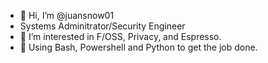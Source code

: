 - 👋 Hi, I’m @juansnow01
- Systems Adminitrator/Security Engineer 
- 👀 I’m interested in F/OSS, Privacy, and Espresso.
- 🌱 Using Bash, Powershell and Python to get the job done. 

<!---
juansnow01/juansnow01 is a ✨ special ✨ repository because its `README.md` (this file) appears on your GitHub profile.
You can click the Preview link to take a look at your changes.
--->
